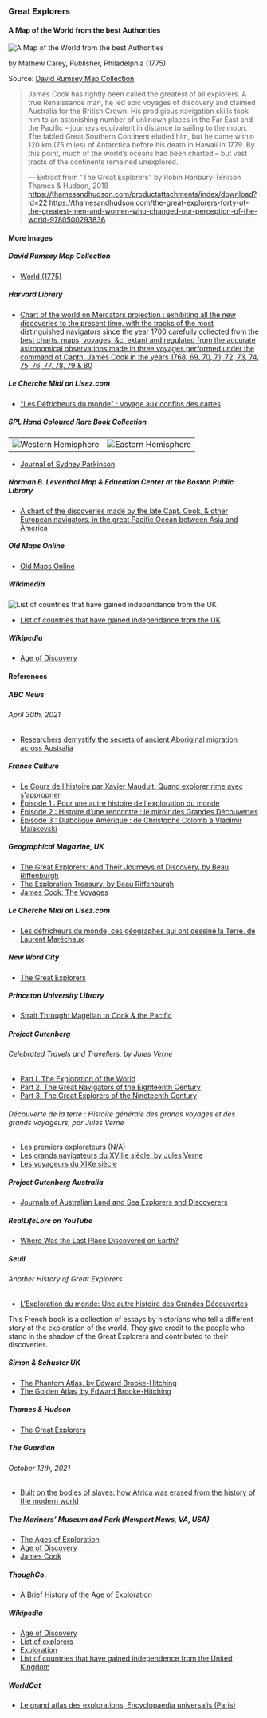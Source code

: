 ### Great Explorers

#### A Map of the World from the best Authorities

![A Map of the World from the best Authorities](pictures/15x10cm-world-map-from-best-authorities.jpg)

by Mathew Carey, Publisher, Philadelphia (1775)

Source: [David Rumsey Map Collection](https://www.davidrumsey.com/luna/servlet/detail/RUMSEY~8~1~238985~5512172:A-Map-of-the-World-from-the-best-Au)

> James Cook has rightly been called the greatest of all explorers.
> A true Renaissance man, he led epic voyages of discovery and claimed
> Australia for the British Crown. His prodigious navigation skills took
> him to an astonishing number of unknown places in the Far East and the
> Pacific – journeys equivalent in distance to sailing to the moon. The
> fabled Great Southern Continent eluded him, but he came within 120 km
> (75 miles) of Antarctica before his death in Hawaii in 1779. By this point,
> much of the world’s oceans had been charted – but vast tracts of the
> continents remained unexplored.
>
> — Extract from "The Great Explorers" by Robin Hanbury-Tenison
> Thames & Hudson, 2018
> https://thamesandhudson.com/productattachments/index/download?id=22
> https://thamesandhudson.com/the-great-explorers-forty-of-the-greatest-men-and-women-who-changed-our-perception-of-the-world-9780500293836

#### More Images

##### David Rumsey Map Collection

* [World (1775)](https://www.davidrumsey.com/luna/servlet/detail/RUMSEY~8~1~29114~112049:World-)

##### Harvard Library

* [Chart of the world on Mercators projection : exhibiting all the new discoveries to the present time, with the tracks of the most distinguished navigators since the year 1700 carefully collected from the best charts, maps, voyages, &c. extant and regulated from the accurate astronomical observations made in three voyages performed under the command of Captn. James Cook in the years 1768, 69, 70, 71, 72, 73, 74, 75, 76, 77, 78, 79 & 80](https://iiif.lib.harvard.edu/manifests/view/ids:10977369)

##### Le Cherche Midi on Lisez.com

* ["Les Défricheurs du monde" : voyage aux confins des cartes](https://www.lisez.com/actualites/les-defricheurs-du-monde-voyage-aux-confins-des-cartes/1938)

##### SPL Hand Coloured Rare Book Collection

|||
|---|---|
| ![Western Hemisphere](pictures/sydney-parkinson-journal-003.jpg)|![Eastern Hemisphere](pictures/sydney-parkinson-journal-002.jpg) |

* [Journal of Sydney Parkinson](http://www.splrarebooks.com/collection/view/a-journal-of-a-voyage-to-the-south-seas-in-his-majestys-ship-the-endeavour-)

##### Norman B. Leventhal Map & Education Center at the Boston Public Library

* [A chart of the discoveries made by the late Capt. Cook, & other European navigators, in the great Pacific Ocean between Asia and America](https://collections.leventhalmap.org/search/commonwealth:kk91fr50t)

##### Old Maps Online

* [Old Maps Online](https://www.oldmapsonline.org/)

##### Wikimedia

![List of countries that have gained independance from the UK](pictures/List_of_countries_gained_independance_from_the_UK_2.svg)

* [List of countries that have gained independance from the UK](https://commons.wikimedia.org/wiki/File:List_of_countries_gained_independance_from_the_UK_2.svg)

##### Wikipedia

* [Age of Discovery](https://en.wikipedia.org/wiki/Age_of_Discovery)

#### References

##### ABC News

###### April 30th, 2021

* [Researchers demystify the secrets of ancient Aboriginal migration across Australia](https://www.abc.net.au/news/2021-04-30/research-into-ancient-aboriginal-migration-across-australia/100105902)

##### France Culture

* [Le Cours de l'histoire par Xavier Mauduit: Quand explorer rime avec s'approprier](https://www.franceculture.fr/emissions/series/quand-explorer-rime-avec-sapproprier)
* [Épisode 1 : Pour une autre histoire de l'exploration du monde](https://www.franceculture.fr/emissions/le-cours-de-lhistoire/quand-explorer-rime-avec-sapproprier-14-pour-une-autre-histoire-de-lexploration-du-monde)
* [Épisode 2 : Histoire d’une rencontre : le miroir des Grandes Découvertes](https://www.franceculture.fr/emissions/le-cours-de-lhistoire/quand-explorer-rime-avec-sapproprier-24-histoire-dune-rencontre-le-miroir-des-grandes-decouvertes)
* [Épisode 3 : Diabolique Amérique : de Christophe Colomb à Vladimir Maïakovski](https://www.franceculture.fr/emissions/le-cours-de-lhistoire/quand-explorer-rime-avec-sapproprier-34-diabolique-amerique-de-christophe-colomb-a-vladimir)

##### Geographical Magazine, UK

* [The Great Explorers: And Their Journeys of Discovery, by Beau Riffenburgh](https://geographical.co.uk/reviews/books/item/2691-the-great-explorers-and-their-journeys-of-discovery)
* [The Exploration Treasury, by Beau Riffenburgh](https://geographical.co.uk/reviews/books/item/2226-the-exploration-treasury-by-beau-riffenburgh)
* [James Cook: The Voyages](https://geographical.co.uk/reviews/exhibitions/item/2726-james-cook-the-voyages)

##### Le Cherche Midi on Lisez.com

* [Les défricheurs du monde, ces géographes qui ont dessiné la Terre, de Laurent Maréchaux](https://www.lisez.com/livre-grand-format/les-defricheurs-du-monde/9782749163956)

##### New Word City

* [The Great Explorers](http://www.newwordcity.com/books/biographies/the-great-explorers/)

##### Princeton University Library

* [Strait Through: Magellan to Cook & the Pacific](https://lib-dbserver.princeton.edu/visual_materials/maps/websites/pacific/contents.html)

##### Project Gutenberg

###### Celebrated Travels and Travellers, by Jules Verne

* [Part I. The Exploration of the World](https://www.gutenberg.org/files/24777/24777-h/24777-h.htm)
* [Part 2. The Great Navigators of the Eighteenth Century](https://www.gutenberg.org/files/25784/25784-h/25784-h.htm)
* [Part 3. The Great Explorers of the Nineteenth Century](https://www.gutenberg.org/files/26658/26658-h/26658-h.htm)

###### Découverte de la terre : Histoire générale des grands voyages et des grands voyageurs, par Jules Verne

* Les premiers explorateurs (N/A)
* [Les grands navigateurs du XVIIIe siècle, by Jules Verne](https://www.gutenberg.org/files/55869/55869-h/55869-h.htm)
* [Les voyageurs du XIXe siècle](https://www.gutenberg.org/files/53439/53439-h/53439-h.htm)

##### Project Gutenberg Australia

* [Journals of Australian Land and Sea Explorers and Discoverers](http://gutenberg.net.au/explorers-journals.html)

##### RealLifeLore on YouTube

* [Where Was the Last Place Discovered on Earth?](https://www.youtube.com/watch?v=HfLVYr38D0Q)

##### Seuil

###### Another History of Great Explorers

* [L'Exploration du monde: Une autre histoire des Grandes Découvertes](http://www.seuil.com/ouvrage/l-exploration-du-monde-collectif/9782021406252)

This French book is a collection of essays by historians
who tell a different story of the exploration of the world.
They give credit to the people who stand in the shadow of
the Great Explorers and contributed to their discoveries.

##### Simon & Schuster UK

* [The Phantom Atlas, by Edward Brooke-Hitching](https://www.simonandschuster.co.uk/books/The-Phantom-Atlas/Edward-Brooke-Hitching/9781471159459)
* [The Golden Atlas, by Edward Brooke-Hitching](https://www.simonandschuster.co.uk/books/The-Golden-Atlas/Edward-Brooke-Hitching/9781471166822)

##### Thames & Hudson

* [The Great Explorers](https://thamesandhudson.com/the-great-explorers-forty-of-the-greatest-men-and-women-who-changed-our-perception-of-the-world-9780500293836)

##### The Guardian

###### October 12th, 2021

* [Built on the bodies of slaves: how Africa was erased from the history of the modern world](https://www.theguardian.com/news/2021/oct/12/africa-slaves-erased-from-history-modern-world)

##### The Mariners’ Museum and Park (Newport News, VA, USA)

* [The Ages of Exploration](https://exploration.marinersmuseum.org/)
* [Age of Discovery](https://exploration.marinersmuseum.org/type/age-of-discovery/)
* [James Cook](https://exploration.marinersmuseum.org/subject/james-cook/)

##### ThoughCo.

* [A Brief History of the Age of Exploration](https://www.thoughtco.com/age-of-exploration-1435006)

##### Wikipedia

* [Age of Discovery](https://en.wikipedia.org/wiki/Age_of_Discovery)
* [List of explorers](https://en.wikipedia.org/wiki/List_of_explorers)
* [Exploration](https://en.wikipedia.org/wiki/Exploration)
* [List of countries that have gained independence from the United Kingdom](https://en.wikipedia.org/wiki/List_of_countries_that_have_gained_independence_from_the_United_Kingdom)

##### WorldCat

* [Le grand atlas des explorations, Encyclopaedia universalis (Paris)](https://www.worldcat.org/title/grand-atlas-des-explorations/oclc/999776317)

